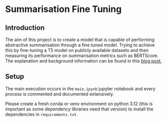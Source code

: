# Summarisation Fine Tuning
## Introduction
The aim of this project is to create a model that is capable of performing abstractive summarisation through a fine tuned model. Trying to achieve this by fine-tuning a T5 model on publicly available datasets and then measuring its performance on summarisation metrics such as BERTScore. The explanation and background information can be found in this [blog post.](https://dev.to/sri_harikarthik_909342ac/fine-tuning-a-language-model-for-summarisation-using-lora-3lg)

## Setup
The main execution occurs in the `main.ipynb` jupyter notebook and every process is commented and documented extensively.

Please create a fresh conda or venv environment on python 3.12 (this is important as some dependency libraries need that version) to install the dependencies in `requirements.txt`.
